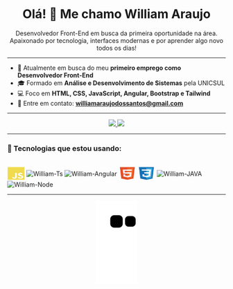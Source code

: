 <h1 align="center">Olá! 👋 Me chamo William Araujo</h1>

<p align="center">Desenvolvedor Front-End em busca da primeira oportunidade na área. Apaixonado por tecnologia, interfaces modernas e por aprender algo novo todos os dias!</p>

---

- 🔭 Atualmente em busca do meu **primeiro emprego como Desenvolvedor Front-End**
- 🎓 Formado em **Análise e Desenvolvimento de Sistemas** pela UNICSUL
- 💻 Foco em **HTML, CSS, JavaScript, Angular, Bootstrap e Tailwind**
- 📧 Entre em contato: **williamaraujodossantos@gmail.com**

---

<div align="center">
  <a href="https://github.com/william3002">
    <img height="180em" src="https://github-readme-stats.vercel.app/api?username=william3002&show_icons=true&theme=dracula&include_all_commits=true&count_private=true"/> 
    <img height="180em" src="https://github-readme-stats.vercel.app/api/top-langs/?username=william3002&layout=compact&langs_count=7&theme=dracula"/>
  </a>
</div>

---

### 🚀 Tecnologias que estou usando:
<div style="display: inline_block"><br>
  <img align="center" alt="William-JS" height="30" width="40" src="https://raw.githubusercontent.com/devicons/devicon/master/icons/javascript/javascript-plain.svg">
  <img align="center" alt="William-Ts" height="30" width="40" src="https://cdn.jsdelivr.net/gh/devicons/devicon/icons/typescript/typescript-original.svg">
  <img align="center" alt="William-Angular" height="30" width="40" src="https://cdn.jsdelivr.net/gh/devicons/devicon/icons/angularjs/angularjs-original.svg">
  <img align="center" alt="William-HTML" height="30" width="40" src="https://raw.githubusercontent.com/devicons/devicon/master/icons/html5/html5-original.svg">
  <img align="center" alt="William-CSS" height="30" width="40" src="https://raw.githubusercontent.com/devicons/devicon/master/icons/css3/css3-original.svg">
  <img align="center" alt="William-JAVA" height="30" width="40" src="https://cdn.jsdelivr.net/gh/devicons/devicon/icons/java/java-original.svg">
  <img align="center" alt="William-Node" height="30" width="40" src="https://cdn.jsdelivr.net/gh/devicons/devicon/icons/nodejs/nodejs-original.svg">
</div>

---

<div align="center">
  
  ![Snake animation](https://github.com/Mateus-Batista12/Mateus-Batista12/blob/output/github-contribution-grid-snake.svg)

</div>
